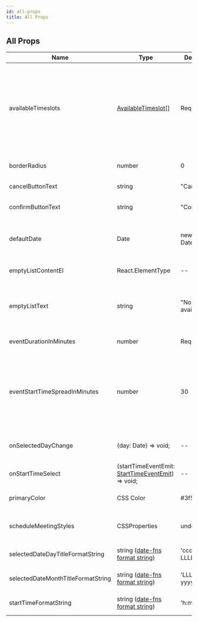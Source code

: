```yaml
---
id: all-props
title: All Props
---
```


## All Props

| Name                               | Type                                                                                                   | Default              | Explanation                                                                                                                                                                                   |
| ---------------------------------- | ------------------------------------------------------------------------------------------------------ | -------------------- | --------------------------------------------------------------------------------------------------------------------------------------------------------------------------------------------- |
| availableTimeslots                 | [AvailableTimeslot[]](./types/#availabletimeslot)                                                      | Required             | Timeslots of available time that events can be scheduled in. _Example: If you are available every day from 9am to 5pm, you would pass in an array of AvailableTimeslots with those datetimes_ |
| borderRadius                       | number                                                                                                 | 0                    | Border radius for many of the components                                                                                                                                                      |
| cancelButtonText                   | string                                                                                                 | "Cancel"             | Text displayed on the cancel button                                                                                                                                                           |
| confirmButtonText                  | string                                                                                                 | "Confirm"            | Text displayed on the start time confirm button                                                                                                                                               |
| defaultDate                        | Date                                                                                                   | new Date()           | Sets the initially selected date on the calendar if you don't want it to be 'today'.                                                                                                          |
| emptyListContentEl                 | React.ElementType                                                                                      | --                   | Element displayed when the start time events list is empty                                                                                                                                    |
| emptyListText                      | string                                                                                                 | "No times available" | Text displayed when the start time events list is empty (unless emptyListContentEl is used instead)                                                                                           |
| eventDurationInMinutes             | number                                                                                                 | Required             | The number of minutes each event will be scheduled.                                                                                                                                           |
| eventStartTimeSpreadInMinutes      | number                                                                                                 | 30                   | The length between the next possible event start time. _Example: For 30, an event start time will be available 30 minutes after the previous event END time._                                 |
| onSelectedDayChange                | (day: Date) => void;                                                                                   | --                   | Callback for when the selected day changes on the calendar                                                                                                                                    |
| onStartTimeSelect                  | (startTimeEventEmit: [StartTimeEventEmit](./types/#starttimeeventemit)) => void;                       | --                   | Callback for when a start time is clicked                                                                                                                                                     |
| primaryColor                       | CSS Color                                                                                              | #3f5b85              | Primary color to use for the component                                                                                                                                                        |
| scheduleMeetingStyles              | CSSProperties                                                                                          | undefined            | Styles Object for the Schedule Calendar paper container                                                                                                                                       |
| selectedDateDayTitleFormatString   | string (<a href="https://date-fns.org/v2.14.0/docs/format" target="_blank">date-fns format string</a>) | 'cccc, LLLL do'      | Format string for the date title [see example](./examples/#selectedDateDayTitleFormatString)                                                                                                  |
| selectedDateMonthTitleFormatString | string (<a href="https://date-fns.org/v2.14.0/docs/format" target="_blank">date-fns format string</a>) | 'LLLL yyyy'          | Format string for the month title [see example](./examples/#selectedDateMonthTitleFormatString)                                                                                               |
| startTimeFormatString              | string (<a href="https://date-fns.org/v2.14.0/docs/format" target="_blank">date-fns format string</a>) | 'h:mm a'             | Format string for the start time [see example](./examples/#startTimeFormatString)                                                                                                             |
